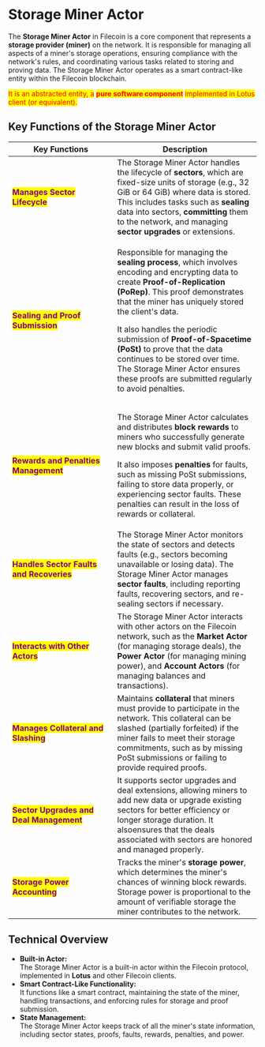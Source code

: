 # Storage Miner Actor

The **Storage Miner Actor** in Filecoin is a core component that represents a **storage provider (miner)** on the network. It is responsible for managing all aspects of a miner's storage operations, ensuring compliance with the network's rules, and coordinating various tasks related to storing and proving data. The Storage Miner Actor operates as a smart contract-like entity within the Filecoin blockchain.

<mark style="color:red;">It is an abstracted entity, a</mark> <mark style="color:red;"></mark><mark style="color:red;">**pure software component**</mark> <mark style="color:red;"></mark><mark style="color:red;">implemented in Lotus client (or equivalent).</mark>

## **Key Functions of the Storage Miner Actor**

<table data-full-width="false"><thead><tr><th width="197">Key Functions</th><th>Description</th></tr></thead><tbody><tr><td><mark style="color:purple;"><strong>Manages Sector Lifecycle</strong></mark></td><td>The Storage Miner Actor handles the lifecycle of <strong>sectors</strong>, which are fixed-size units of storage (e.g., 32 GiB or 64 GiB) where data is stored. This includes tasks such as <strong>sealing</strong> data into sectors, <strong>committing</strong> them to the network, and managing <strong>sector upgrades</strong> or extensions.</td></tr><tr><td><mark style="color:purple;"><strong>Sealing and Proof Submission</strong></mark></td><td><p>Responsible for managing the <strong>sealing process</strong>, which involves encoding and encrypting data to create <strong>Proof-of-Replication (PoRep)</strong>. This proof demonstrates that the miner has uniquely stored the client's data.</p><p></p><p>It also handles the periodic submission of <strong>Proof-of-Spacetime (PoSt)</strong> to prove that the data continues to be stored over time. The Storage Miner Actor ensures these proofs are submitted regularly to avoid penalties.</p></td></tr><tr><td><mark style="color:purple;"><strong>Rewards and Penalties Management</strong></mark></td><td><p>The Storage Miner Actor calculates and distributes <strong>block rewards</strong> to miners who successfully generate new blocks and submit valid proofs.</p><p></p><p>It also imposes <strong>penalties</strong> for faults, such as missing PoSt submissions, failing to store data properly, or experiencing sector faults. These penalties can result in the loss of rewards or collateral.</p></td></tr><tr><td><mark style="color:purple;"><strong>Handles Sector Faults and Recoveries</strong></mark></td><td>The Storage Miner Actor monitors the state of sectors and detects faults (e.g., sectors becoming unavailable or losing data). The Storage Miner Actor manages <strong>sector faults</strong>, including reporting faults, recovering sectors, and re-sealing sectors if necessary.</td></tr><tr><td><mark style="color:purple;"><strong>Interacts with Other Actors</strong></mark></td><td>The Storage Miner Actor interacts with other actors on the Filecoin network, such as the <strong>Market Actor</strong> (for managing storage deals), the <strong>Power Actor</strong> (for managing mining power), and <strong>Account Actors</strong> (for managing balances and transactions).</td></tr><tr><td><mark style="color:purple;"><strong>Manages Collateral and Slashing</strong></mark></td><td>Maintains <strong>collateral</strong> that miners must provide to participate in the network. This collateral can be slashed (partially forfeited) if the miner fails to meet their storage commitments, such as by missing PoSt submissions or failing to provide required proofs.</td></tr><tr><td><mark style="color:purple;"><strong>Sector Upgrades and Deal Management</strong></mark></td><td>It supports sector upgrades and deal extensions, allowing miners to add new data or upgrade existing sectors for better efficiency or longer storage duration. It alsoensures that the deals associated with sectors are honored and managed properly.</td></tr><tr><td><mark style="color:purple;"><strong>Storage Power Accounting</strong></mark></td><td>Tracks the miner's <strong>storage power</strong>, which determines the miner's chances of winning block rewards. Storage power is proportional to the amount of verifiable storage the miner contributes to the network.</td></tr></tbody></table>

## **Technical Overview**

* **Built-in Actor:**\
  The Storage Miner Actor is a built-in actor within the Filecoin protocol, implemented in **Lotus** and other Filecoin clients.
* **Smart Contract-Like Functionality:**\
  It functions like a smart contract, maintaining the state of the miner, handling transactions, and enforcing rules for storage and proof submission.
* **State Management:**\
  The Storage Miner Actor keeps track of all the miner's state information, including sector states, proofs, faults, rewards, penalties, and power.
